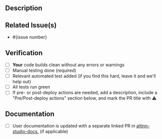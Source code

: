<!--- Provide a general summary of your changes in the Title above -->

## Description
<!--- Describe your changes in detail -->

## Related Issue(s)
- #{issue number}

## Verification
- [ ] **Your** code builds clean without any errors or warnings
- [ ] Manual testing done (required)
- [ ] Relevant automated test added (if you find this hard, leave it and we'll help out)
- [ ] All tests run green
- [ ] If pre- or post-deploy actions are needed, add a description, include a "Pre/Post-deploy actions" section below, and mark the PR title with ⚠️

## Documentation
- [ ] User documentation is updated with a separate linked PR in [altinn-studio-docs.](https://github.com/Altinn/altinn-studio-docs) (if applicable)